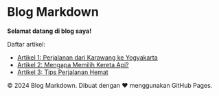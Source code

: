 <!DOCTYPE html>
<html lang="en">
<head>
    <meta charset="UTF-8">
    <meta name="viewport" content="width=device-width, initial-scale=1.0">
    <title>Blog Markdown</title>
    <link rel="stylesheet" href="style.css">
</head>
<body>
<div class="container">

# Blog Markdown

**Selamat datang di blog saya!**  

Daftar artikel:
- [Artikel 1: Perjalanan dari Karawang ke Yogyakarta](artikel-1.md)  
- [Artikel 2: Mengapa Memilih Kereta Api?](artikel-2.md)  
- [Artikel 3: Tips Perjalanan Hemat](artikel-3.md)  

<footer>
    &copy; 2024 Blog Markdown. Dibuat dengan ❤️ menggunakan GitHub Pages.
</footer>

</div>
</body>
</html>
